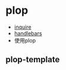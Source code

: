 #  plop

- [inquire](https://github.com/handlebars-lang/handlebars.js)
- [handlebars](https://handlebarsjs.com/guide/partials.html#partial-blocks)
- 使用plop

## plop-template